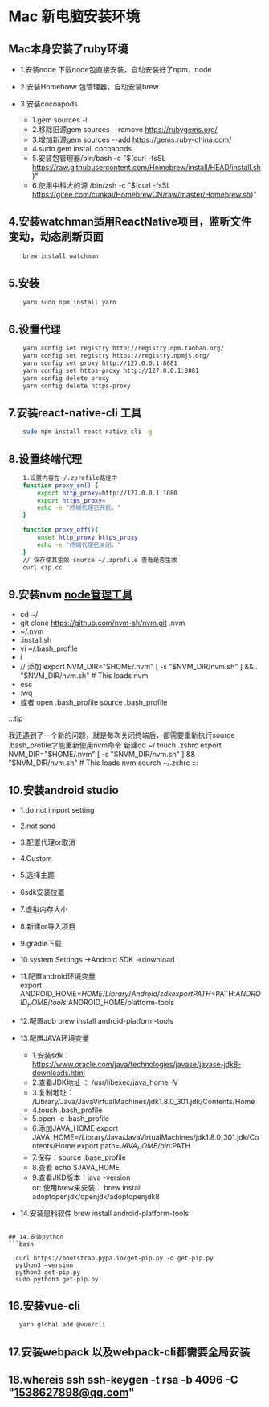 # Mac 新电脑安装环境

## Mac本身安装了ruby环境
  * 1.安装node 下载node包直接安装，自动安装好了npm，node
  * 2.安装Homebrew 包管理器，自动安装brew 
  * 3.安装cocoapods

	- 1.gem sources -l
	- 2.移除旧源gem sources --remove https://rubygems.org/
	- 3.增加新源gem sources --add https://gems.ruby-china.com/
	- 4.sudo gem install cocoapods
	- 5.安装包管理器/bin/bash -c "$(curl -fsSL https://raw.githubusercontent.com/Homebrew/install/HEAD/install.sh)"
	- 6.使用中科大的源 /bin/zsh -c "$(curl -fsSL https://gitee.com/cunkai/HomebrewCN/raw/master/Homebrew.sh)"

## 4.安装watchman适用ReactNative项目，监听文件变动，动态刷新页面
  ```bash
	  brew install watchman
  ```
## 5.安装
  ```bash
	  yarn sudo npm install yarn
  ```
## 6.设置代理
```bash
    yarn config set registry http://registry.npm.taobao.org/
    yarn config set registry https://registry.npmjs.org/
    yarn config set proxy http://127.0.0.1:8081
    yarn config set https-proxy http://127.0.0.1:8081
    yarn config delete proxy
    yarn config delete https-proxy
```
  

## 7.安装react-native-cli 工具
```bash
	sudo npm install react-native-cli -g
```
## 8.设置终端代理
```bash
    1.设置内容在~/.zprofile路径中
    function proxy_on() {
        export http_proxy=http://127.0.0.1:1080
        export https_proxy=
        echo -e "终端代理已开启。"
    }

    function proxy_off(){
        unset http_proxy https_proxy
        echo -e "终端代理已关闭。"
    }
    // 保存使其生效 source ~/.zprofile 查看是否生效
    curl cip.cc
```

## 9.安装nvm [node管理工具](https://github.com/nvm-sh/nvm#git-install)


  * cd ~/
  * git clone https://github.com/nvm-sh/nvm.git .nvm
  * ~/.nvm
  * .install.sh
  * vi ~/.bash_profile
  * i
  * // 添加
  export NVM_DIR="$HOME/.nvm"
  [ -s "$NVM_DIR/nvm.sh" ] && \. "$NVM_DIR/nvm.sh"  # This loads nvm
  * esc
  * :wq
  *  或者 open .bash_profile source .bash_profile

:::tip

  我还遇到了一个新的问题，就是每次关闭终端后，都需要重新执行source .bash_profile才能重新使用nvm命令
  新建cd ~/
  touch .zshrc
  export NVM_DIR="$HOME/.nvm"
  [ -s "$NVM_DIR/nvm.sh" ] && \. "$NVM_DIR/nvm.sh"  # This loads nvm
  sourch ~/.zshrc
:::


## 10.安装android studio
  * 1.do not import setting 
  * 2.not send
  * 3.配置代理or取消
  * 4.Custom
  * 5.选择主题
  * 6sdk安装位置
  * 7.虚拟内存大小
  * 8.新建or导入项目
  * 9.gradle下载
  * 10.system Settings ->Android SDK ->download
  *  11.配置android环境变量	
    export ANDROID_HOME=$HOME/Library/Android/sdk
          export PATH=$PATH:$ANDROID_HOME/tools:$ANDROID_HOME/platform-tools
  * 12.配置adb
    brew install android-platform-tools
  * 13.配置JAVA环境变量
    - 1.安装sdk： https://www.oracle.com/java/technologies/javase/javase-jdk8-downloads.html
    - 2.查看JDK地址 ： /usr/libexec/java_home -V
    - 3.复制地址： /Library/Java/JavaVirtualMachines/jdk1.8.0_301.jdk/Contents/Home
    - 4.touch .bash_profile
    - 5.open -e .bash_profile
    - 6.添加JAVA_HOME
      export JAVA_HOME=/Library/Java/JavaVirtualMachines/jdk1.8.0_301.jdk/Contents/Home
      export path=$JAVA_HOME/bin:$PATH 
    - 7.保存：source  .base_profile
    - 8.查看 echo  $JAVA_HOME	
    - 9.查看JKD版本：java -version	
    or:  使用brew来安装： brew install adoptopenjdk/openjdk/adoptopenjdk8

  * 14.安装思科软件
    brew install android-platform-tools	
```

## 14.安装python
```bash

  curl https://bootstrap.pypa.io/get-pip.py -o get-pip.py
  python3 —version
  python3 get-pip.py
  sudo python3 get-pip.py
```


##  16.安装vue-cli
```bash
   yarn global add @vue/cli
```

## 17.安装webpack 以及webpack-cli都需要全局安装
## 18.whereis ssh	ssh-keygen -t rsa -b 4096 -C "1538627898@qq.com"




